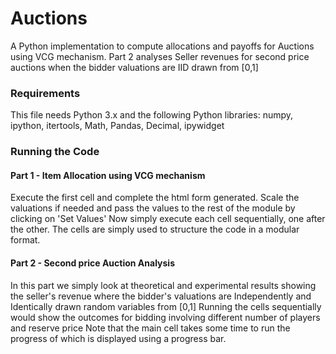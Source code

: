 # Auctions
A Python implementation to compute allocations and payoffs for Auctions using VCG mechanism. 
Part 2 analyses Seller revenues for second price auctions when the bidder valuations are IID drawn from [0,1]
### Requirements
This file needs Python 3.x and the following Python libraries: numpy, ipython, itertools, Math, Pandas, Decimal, ipywidget
### Running the Code
#### Part 1 - Item Allocation using VCG mechanism
Execute the first cell and complete the html form generated.
Scale the valuations if needed and pass the values to the rest of the module by clicking on 'Set Values'
Now simply execute each cell sequentially, one after the other. The cells are simply used to structure the code in a modular format.
#### Part 2 - Second price Auction Analysis
In this part we simply look at theoretical and experimental results showing the seller's revenue where the bidder's valuations are Independently and Identically drawn random variables from [0,1]
Running the cells sequentially would show the outcomes for bidding involving different number of players and reserve price
Note that the main cell takes some time to run the progress of which is displayed using a progress bar.
